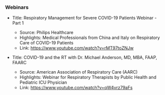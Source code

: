 ### Webinars


- Title:  Respiratory Management for Severe COVID-19 Patients Webinar - Part 1 
  - Source: Philips Healthcare
  - Highlights:  Medical Professionals from China and Italy on Respiratory Care of COVID-19 Patients
  - Link: https://www.youtube.com/watch?v=rMT97toZNJw
  
- Title: COVID-19 and the RT with Dr. Michael Anderson, MD, MBA, FAAP, FAARC
  - Source: American Association of Respiratory Care (AARC)
  - Highlights: Webinar for Respiratory Therapists by Public Health and Pediatric ICU Physician
  - Link: https://www.youtube.com/watch?v=qW4vrz79aFs
